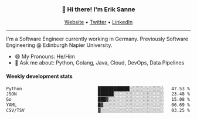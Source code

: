 <h3 align="center">👋 Hi there! I'm Erik Sanne</h3>
<p align="center">
  <a href="https://eriksanne.com">Website</a> •
  <a href="https://twitter.com/ErikKonradSanne">Twitter</a> •
  <a href="https://www.linkedin.com/in/eriksanne/">LinkedIn</a>
</p>

---
I'm a Software Engineer currently working in Germany. Previously Software Engineering @ Edinburgh Napier University.

- 😄 My Pronouns: He/Him
- 💬 Ask me about: Python, Golang, Java, Cloud, DevOps, Data Pipelines

<h4>Weekly development stats</h4>
<!--START_SECTION:waka-->

```txt
Python                             ████████████░░░░░░░░░░░░░   47.53 %
JSON                               ██████░░░░░░░░░░░░░░░░░░░   23.48 %
Go                                 ███▓░░░░░░░░░░░░░░░░░░░░░   15.08 %
YAML                               █▓░░░░░░░░░░░░░░░░░░░░░░░   06.69 %
CSV/TSV                            ▓░░░░░░░░░░░░░░░░░░░░░░░░   03.25 %
```

<!--END_SECTION:waka-->
